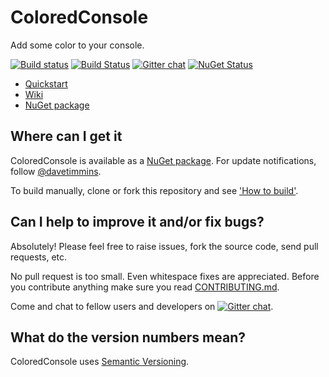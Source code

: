 # ColoredConsole

Add some color to your console.

[![Build status](https://ci.appveyor.com/api/projects/status/n2ce74m4nw4dxlab?svg=true)](https://ci.appveyor.com/project/colored-console/colored-console) [![Build Status](https://travis-ci.org/colored-console/colored-console.svg?branch=dev)](https://travis-ci.org/colored-console/colored-console) [![Gitter chat](https://badges.gitter.im/colored-console/colored-console.svg)](https://gitter.im/colored-console/colored-console) [![NuGet Status](http://img.shields.io/nuget/v/ColoredConsole.svg?style=flat)](https://www.nuget.org/packages/ColoredConsole/)

- [Quickstart](https://github.com/colored-console/colored-console/wiki/Quickstart)
- [Wiki](https://github.com/colored-console/colored-console/wiki)
- [NuGet package](https://nuget.org/packages/ColoredConsole/ "ColoredConsole on Nuget")

## Where can I get it

ColoredConsole is available as a [NuGet package](https://nuget.org/packages/ColoredConsole/). For update notifications, follow [@davetimmins](https://twitter.com/#!/davetimmins).

To build manually, clone or fork this repository and see ['How to build'](https://github.com/colored-console/colored-console/blob/dev/how_to_build.md).

## Can I help to improve it and/or fix bugs? ##

Absolutely! Please feel free to raise issues, fork the source code, send pull requests, etc.

No pull request is too small. Even whitespace fixes are appreciated. Before you contribute anything make sure you read [CONTRIBUTING.md](https://github.com/colored-console/colored-console/blob/dev/CONTRIBUTING.md).

Come and chat to fellow users and developers on [![Gitter chat](https://badges.gitter.im/colored-console/colored-console.svg)](https://gitter.im/colored-console/colored-console).

## What do the version numbers mean? ##

ColoredConsole uses [Semantic Versioning](http://semver.org/).
